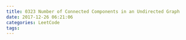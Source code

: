 ```yaml
---
title: 0323 Number of Connected Components in an Undirected Graph
date: 2017-12-26 06:21:06
categories: LeetCode
tags:
---
```

